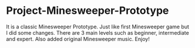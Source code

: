 # Project-Minesweeper-Prototype
It is a classic Minesweeper Prototype. Just like first Minesweeper game but I did some changes. There are 3 main levels such as beginner, intermediate and expert. Also added original Minesweeper music. Enjoy!
